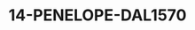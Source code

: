 ---
title: 14-PENELOPE-DAL1570
image: /v1543919832/viterbo/14-PENELOPE-DAL1570.jpg
brand: dalin
layout: vestito
---